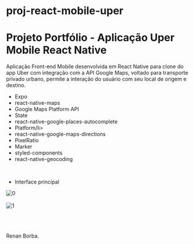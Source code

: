 # proj-react-mobile-uper
# Projeto Portfólio - Aplicação Uper Mobile React Native
Aplicação Front-end Mobile desenvolvida em React Native para clone do app Uber com integração com a API Google Maps, voltado para transporte privado urbano, permite a interação do usuário com seu local de origem e destino.
<ul>
  <li>Expo</li>
  <li>react-native-maps</li>
  <li>Google Maps Platform API</li>
  <li>State</li>
  <li>react-native-google-places-autocomplete</li>
  <li>Platform/li>
  <li>react-native-google-maps-directions</li>
  <li>PixelRatio</li>
  <li>Marker</li>
  <li>styled-components</li>
  <li>react-native-geocoding</li>
</ul>
<br>


<ul>
  <li>Interface principal</li>
</ul> 

![0](https://user-images.githubusercontent.com/48495838/67954355-964de480-fbcf-11e9-9d82-0a06d0b55b83.jpg)
<br><br>
![1](https://user-images.githubusercontent.com/48495838/67954358-96e67b00-fbcf-11e9-829f-00478bc942ef.JPG)
<br><br>


<br><br>
Renan Borba.   
